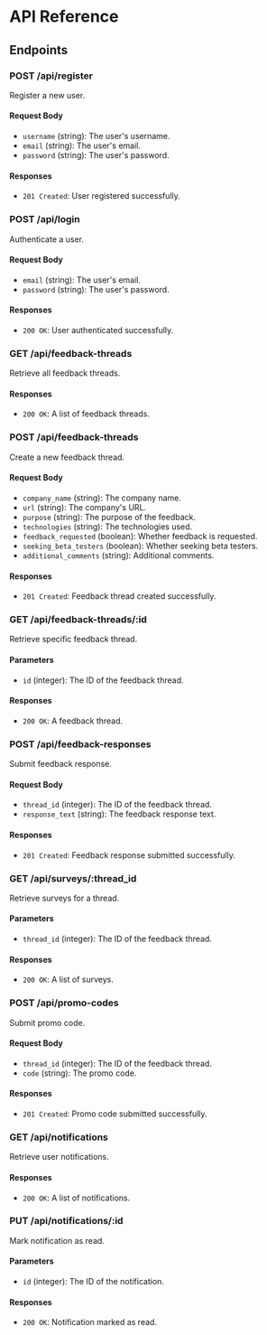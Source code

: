 # API Reference

## Endpoints

### POST /api/register

Register a new user.

#### Request Body
- `username` (string): The user's username.
- `email` (string): The user's email.
- `password` (string): The user's password.

#### Responses
- `201 Created`: User registered successfully.

### POST /api/login

Authenticate a user.

#### Request Body
- `email` (string): The user's email.
- `password` (string): The user's password.

#### Responses
- `200 OK`: User authenticated successfully.

### GET /api/feedback-threads

Retrieve all feedback threads.

#### Responses
- `200 OK`: A list of feedback threads.

### POST /api/feedback-threads

Create a new feedback thread.

#### Request Body
- `company_name` (string): The company name.
- `url` (string): The company's URL.
- `purpose` (string): The purpose of the feedback.
- `technologies` (string): The technologies used.
- `feedback_requested` (boolean): Whether feedback is requested.
- `seeking_beta_testers` (boolean): Whether seeking beta testers.
- `additional_comments` (string): Additional comments.

#### Responses
- `201 Created`: Feedback thread created successfully.

### GET /api/feedback-threads/:id

Retrieve specific feedback thread.

#### Parameters
- `id` (integer): The ID of the feedback thread.

#### Responses
- `200 OK`: A feedback thread.

### POST /api/feedback-responses

Submit feedback response.

#### Request Body
- `thread_id` (integer): The ID of the feedback thread.
- `response_text` (string): The feedback response text.

#### Responses
- `201 Created`: Feedback response submitted successfully.

### GET /api/surveys/:thread_id

Retrieve surveys for a thread.

#### Parameters
- `thread_id` (integer): The ID of the feedback thread.

#### Responses
- `200 OK`: A list of surveys.

### POST /api/promo-codes

Submit promo code.

#### Request Body
- `thread_id` (integer): The ID of the feedback thread.
- `code` (string): The promo code.

#### Responses
- `201 Created`: Promo code submitted successfully.

### GET /api/notifications

Retrieve user notifications.

#### Responses
- `200 OK`: A list of notifications.

### PUT /api/notifications/:id

Mark notification as read.

#### Parameters
- `id` (integer): The ID of the notification.

#### Responses
- `200 OK`: Notification marked as read.